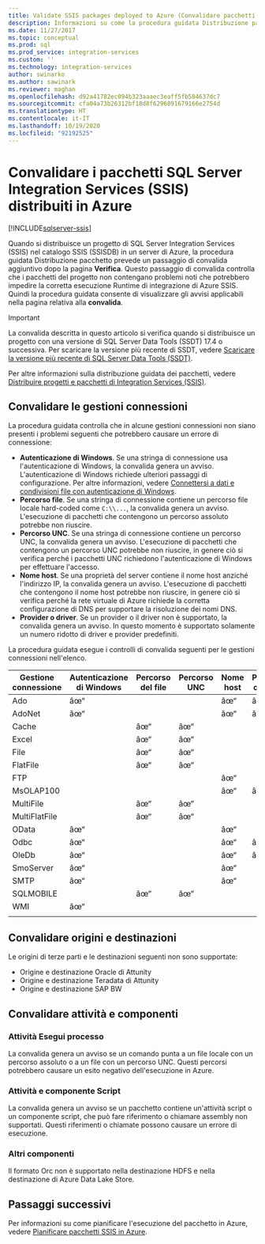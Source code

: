 ```yaml
---
title: Validate SSIS packages deployed to Azure (Convalidare pacchetti SSIS distribuiti in Azure) | Microsoft Docs
description: Informazioni su come la procedura guidata Distribuzione pacchetto di SSIS controlla i pacchetti per individuare eventuali problemi noti che potrebbero impedire l'esecuzione dei pacchetti come previsto in Azure.
ms.date: 11/27/2017
ms.topic: conceptual
ms.prod: sql
ms.prod_service: integration-services
ms.custom: ''
ms.technology: integration-services
author: swinarko
ms.author: sawinark
ms.reviewer: maghan
ms.openlocfilehash: d92a41782ec094b323aaaec3eaff5fb584637dc7
ms.sourcegitcommit: cfa04a73b26312bf18d8f6296891679166e2754d
ms.translationtype: HT
ms.contentlocale: it-IT
ms.lasthandoff: 10/19/2020
ms.locfileid: "92192525"
---
```

# <a name="validate-sql-server-integration-services-ssis-packages-deployed-to-azure"></a>Convalidare i pacchetti SQL Server Integration Services (SSIS) distribuiti in Azure

[!INCLUDE[sqlserver-ssis](../../includes/applies-to-version/sqlserver-ssis.md)]



Quando si distribuisce un progetto di SQL Server Integration Services (SSIS) nel catalogo SSIS (SSISDB) in un server di Azure, la procedura guidata Distribuzione pacchetto prevede un passaggio di convalida aggiuntivo dopo la pagina **Verifica**. Questo passaggio di convalida controlla che i pacchetti del progetto non contengano problemi noti che potrebbero impedire la corretta esecuzione Runtime di integrazione di Azure SSIS. Quindi la procedura guidata consente di visualizzare gli avvisi applicabili nella pagina relativa alla **convalida**.

> [!IMPORTANT]
> La convalida descritta in questo articolo si verifica quando si distribuisce un progetto con una versione di SQL Server Data Tools (SSDT) 17.4 o successiva. Per scaricare la versione più recente di SSDT, vedere [Scaricare la versione più recente di SQL Server Data Tools (SSDT)](../../ssdt/download-sql-server-data-tools-ssdt.md).

Per altre informazioni sulla distribuzione guidata dei pacchetti, vedere [Distribuire progetti e pacchetti di Integration Services (SSIS)](../packages/deploy-integration-services-ssis-projects-and-packages.md).

## <a name="validate-connection-managers"></a>Convalidare le gestioni connessioni

La procedura guidata controlla che in alcune gestioni connessioni non siano presenti i problemi seguenti che potrebbero causare un errore di connessione:
- **Autenticazione di Windows**. Se una stringa di connessione usa l'autenticazione di Windows, la convalida genera un avviso. L'autenticazione di Windows richiede ulteriori passaggi di configurazione. Per altre informazioni, vedere [Connettersi a dati e condivisioni file con autenticazione di Windows](/azure/data-factory/ssis-azure-connect-with-windows-auth).
- **Percorso file**. Se una stringa di connessione contiene un percorso file locale hard-coded come `C:\\...`, la convalida genera un avviso. L'esecuzione di pacchetti che contengono un percorso assoluto potrebbe non riuscire.
- **Percorso UNC**. Se una stringa di connessione contiene un percorso UNC, la convalida genera un avviso. L'esecuzione di pacchetti che contengono un percorso UNC potrebbe non riuscire, in genere ciò si verifica perché i pacchetti UNC richiedono l'autenticazione di Windows per effettuare l'accesso.
- **Nome host**. Se una proprietà del server contiene il nome host anziché l'indirizzo IP, la convalida genera un avviso. L'esecuzione di pacchetti che contengono il nome host potrebbe non riuscire, in genere ciò si verifica perché la rete virtuale di Azure richiede la corretta configurazione di DNS per supportare la risoluzione dei nomi DNS.
- **Provider o driver**. Se un provider o il driver non è supportato, la convalida genera un avviso. In questo momento è supportato solamente un numero ridotto di driver e provider predefiniti.

La procedura guidata esegue i controlli di convalida seguenti per le gestioni connessioni nell'elenco.

| Gestione connessione | Autenticazione di Windows | Percorso del file | Percorso UNC | Nome host | Provider o driver |
|--------------------|----------|-----------|-----|-----------|-------------------|
| Ado                | âœ“        |           |     | âœ“         | âœ“                 |
| AdoNet             | âœ“        |           |     | âœ“         | âœ“                 |
| Cache              |          | âœ“         | âœ“   |           |                   |
| Excel              |          | âœ“         | âœ“   |           |                   |
| File               |          | âœ“         | âœ“   |           |                   |
| FlatFile           |          | âœ“         | âœ“   |           |                   |
| FTP                |          |           |     | âœ“         |                   |
| MsOLAP100          |          |           |     | âœ“         | âœ“                 |
| MultiFile          |          | âœ“         | âœ“   |           |                   |
| MultiFlatFile      |          | âœ“         | âœ“   |           |                   |
| OData              | âœ“        |           |     | âœ“         |                   |
| Odbc               | âœ“        |           |     | âœ“         | âœ“                 |
| OleDb              | âœ“        |           |     | âœ“         | âœ“                 |
| SmoServer          | âœ“        |           |     | âœ“         |                   |
| SMTP               | âœ“        |           |     | âœ“         |                   |
| SQLMOBILE          |          | âœ“         | âœ“   |           |                   |
| WMI                | âœ“        |           |     |           |                   |
|||||||

## <a name="validate-sources-and-destinations"></a>Convalidare origini e destinazioni
Le origini di terze parti e le destinazioni seguenti non sono supportate:

-   Origine e destinazione Oracle di Attunity
-   Origine e destinazione Teradata di Attunity
-   Origine e destinazione SAP BW

## <a name="validate-tasks-and-components"></a>Convalidare attività e componenti

### <a name="execute-process-task"></a>Attività Esegui processo

La convalida genera un avviso se un comando punta a un file locale con un percorso assoluto o a un file con un percorso UNC. Questi percorsi potrebbero causare un esito negativo dell'esecuzione in Azure.

### <a name="script-task-and-script-component"></a>Attività e componente Script

La convalida genera un avviso se un pacchetto contiene un'attività script o un componente script, che può fare riferimento o chiamare assembly non supportati. Questi riferimenti o chiamate possono causare un errore di esecuzione.

### <a name="other-components"></a>Altri componenti

Il formato Orc non è supportato nella destinazione HDFS e nella destinazione di Azure Data Lake Store.

## <a name="next-steps"></a>Passaggi successivi
Per informazioni su come pianificare l'esecuzione del pacchetto in Azure, vedere [Pianificare pacchetti SSIS in Azure](ssis-azure-schedule-packages.md).
